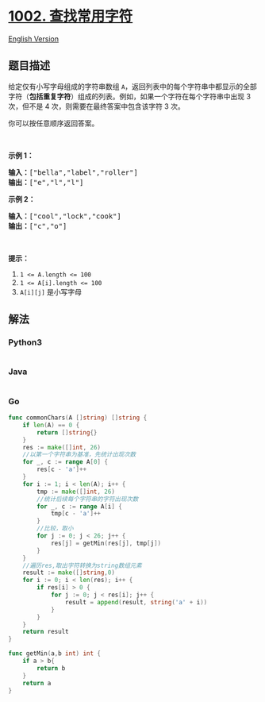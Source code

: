 # [1002. 查找常用字符](https://leetcode-cn.com/problems/find-common-characters)

[English Version](/solution/1000-1099/1002.Find%20Common%20Characters/README_EN.md)

## 题目描述

<!-- 这里写题目描述 -->
<p>给定仅有小写字母组成的字符串数组 <code>A</code>，返回列表中的每个字符串中都显示的全部字符（<strong>包括重复字符</strong>）组成的列表。例如，如果一个字符在每个字符串中出现 3 次，但不是 4 次，则需要在最终答案中包含该字符 3 次。</p>

<p>你可以按任意顺序返回答案。</p>

<p>&nbsp;</p>

<p><strong>示例 1：</strong></p>

<pre><strong>输入：</strong>[&quot;bella&quot;,&quot;label&quot;,&quot;roller&quot;]
<strong>输出：</strong>[&quot;e&quot;,&quot;l&quot;,&quot;l&quot;]
</pre>

<p><strong>示例 2：</strong></p>

<pre><strong>输入：</strong>[&quot;cool&quot;,&quot;lock&quot;,&quot;cook&quot;]
<strong>输出：</strong>[&quot;c&quot;,&quot;o&quot;]
</pre>

<p>&nbsp;</p>

<p><strong>提示：</strong></p>

<ol>
	<li><code>1 &lt;= A.length &lt;= 100</code></li>
	<li><code>1 &lt;= A[i].length &lt;= 100</code></li>
	<li><code>A[i][j]</code> 是小写字母</li>
</ol>

## 解法

<!-- 这里可写通用的实现逻辑 -->

<!-- tabs:start -->

### **Python3**

<!-- 这里可写当前语言的特殊实现逻辑 -->

```python

```

### **Java**

<!-- 这里可写当前语言的特殊实现逻辑 -->

```java

```

### **Go**

```go
func commonChars(A []string) []string {
    if len(A) == 0 {
        return []string{}
    }
    res := make([]int, 26)
    //以第一个字符串为基准，先统计出现次数
    for _, c := range A[0] {
        res[c - 'a']++
    }
    for i := 1; i < len(A); i++ {
        tmp := make([]int, 26)
        //统计后续每个字符串的字符出现次数
        for _, c := range A[i] {
            tmp[c - 'a']++
        }
        //比较，取小
        for j := 0; j < 26; j++ {
            res[j] = getMin(res[j], tmp[j])
        }
    }
    //遍历res,取出字符转换为string数组元素
    result := make([]string,0)
    for i := 0; i < len(res); i++ {
        if res[i] > 0 {
            for j := 0; j < res[i]; j++ {
                result = append(result, string('a' + i))
            }
        }
    }
    return result
}

func getMin(a,b int) int {
    if a > b{
        return b
    }
    return a
}

```

<!-- tabs:end -->
<!-- tabs:end -->
